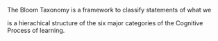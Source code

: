 The Bloom Taxonomy is a framework to classify statements of what we  


is a hierachical structure of the six major categories of the Cognitive Process of learning. 